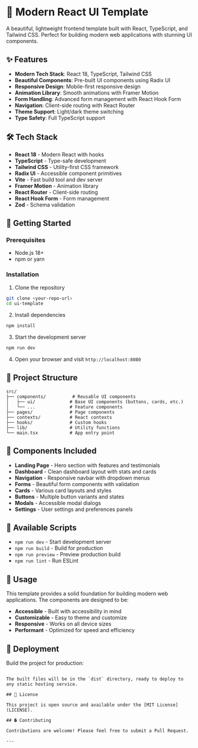 # 🚀 Modern React UI Template

A beautiful, lightweight frontend template built with React, TypeScript, and Tailwind CSS. Perfect for building modern web applications with stunning UI components.

## ✨ Features

- **Modern Tech Stack**: React 18, TypeScript, Tailwind CSS
- **Beautiful Components**: Pre-built UI components using Radix UI
- **Responsive Design**: Mobile-first responsive design
- **Animation Library**: Smooth animations with Framer Motion
- **Form Handling**: Advanced form management with React Hook Form
- **Navigation**: Client-side routing with React Router
- **Theme Support**: Light/dark theme switching
- **Type Safety**: Full TypeScript support

## 🛠️ Tech Stack

- **React 18** - Modern React with hooks
- **TypeScript** - Type-safe development  
- **Tailwind CSS** - Utility-first CSS framework
- **Radix UI** - Accessible component primitives
- **Vite** - Fast build tool and dev server
- **Framer Motion** - Animation library
- **React Router** - Client-side routing
- **React Hook Form** - Form management
- **Zod** - Schema validation

## 🚀 Getting Started

### Prerequisites

- Node.js 18+ 
- npm or yarn

### Installation

1. Clone the repository
```bash
git clone <your-repo-url>
cd ui-template
```

2. Install dependencies
```bash
npm install
```

3. Start the development server
```bash
npm run dev
```

4. Open your browser and visit `http://localhost:8080`

## 📁 Project Structure

```
src/
├── components/          # Reusable UI components
│   ├── ui/             # Base UI components (buttons, cards, etc.)
│   └── ...             # Feature components
├── pages/              # Page components
├── contexts/           # React contexts
├── hooks/              # Custom hooks
├── lib/                # Utility functions
└── main.tsx            # App entry point
```

## 🎨 Components Included

- **Landing Page** - Hero section with features and testimonials
- **Dashboard** - Clean dashboard layout with stats and cards
- **Navigation** - Responsive navbar with dropdown menus
- **Forms** - Beautiful form components with validation
- **Cards** - Various card layouts and styles
- **Buttons** - Multiple button variants and states
- **Modals** - Accessible modal dialogs
- **Settings** - User settings and preferences panels

## 📝 Available Scripts

- `npm run dev` - Start development server
- `npm run build` - Build for production
- `npm run preview` - Preview production build
- `npm run lint` - Run ESLint

## 🎯 Usage

This template provides a solid foundation for building modern web applications. The components are designed to be:

- **Accessible** - Built with accessibility in mind
- **Customizable** - Easy to theme and customize
- **Responsive** - Works on all device sizes
- **Performant** - Optimized for speed and efficiency

## 🚀 Deployment

Build the project for production:

```

The built files will be in the `dist` directory, ready to deploy to any static hosting service.

## 📄 License

This project is open source and available under the [MIT License](LICENSE).

## � Contributing

Contributions are welcome! Please feel free to submit a Pull Request.

---
